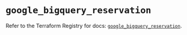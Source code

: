 # `google_bigquery_reservation`

Refer to the Terraform Registry for docs: [`google_bigquery_reservation`](https://registry.terraform.io/providers/hashicorp/google/5.13.0/docs/resources/bigquery_reservation).
